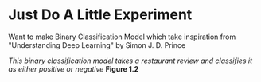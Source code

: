 # Just Do A Little Experiment 
Want to make Binary Classification Model which take inspiration from "Understanding Deep Learning" by Simon J. D. Prince

*This binary classification model takes a restaurant review and classifies it as either positive or negative* __Figure 1.2__
